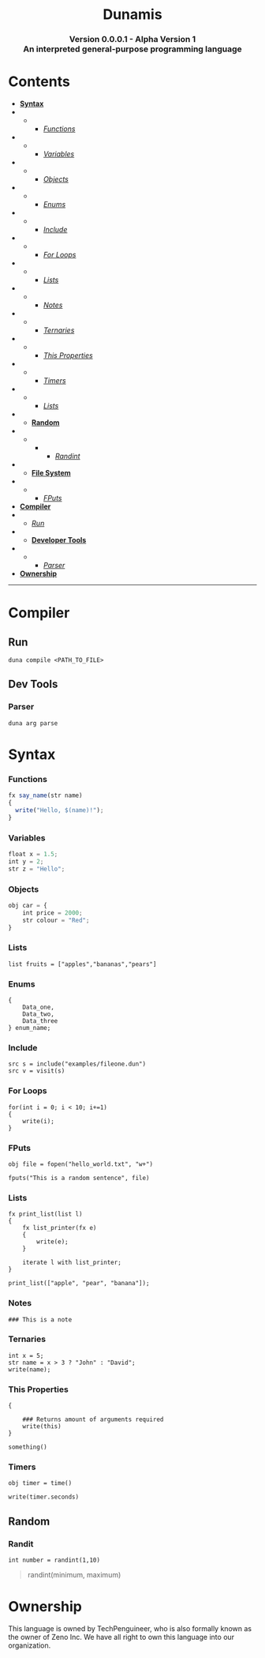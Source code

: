 <p align="center">
  <h1 align="center">Dunamis</h1>
  <h3 align="center">Version 0.0.0.1 - Alpha Version 1<br>
An interpreted general-purpose programming language
</h3>
</p>


# Contents
- [**Syntax**](#syntax)
- - - [*Functions*](#functions)
- - - [*Variables*](#variables)
- - - [*Objects*](#objects)
- - - [*Enums*](#enums)
- - - [*Include*](#include)
- - - [*For Loops*](#for-loops)
- - - [*Lists*](#lists)
- - - [*Notes*](#notes)
- - - [*Ternaries*](#ternaries)
- - - [*This Properties*](#this-properties)
- - - [*Timers*](#timers)
- - - [*Lists*](#lists)
- - [**Random**](#random)
- - - - [*Randint*](#randint)
- - [**File System**](#aaa)
- - - [*FPuts*](#fputs)
- [**Compiler**](#compiler)
- - [*Run*](#run)
- - [**Developer Tools**](#dev-tools)
- - - [*Parser*](#parser)
- [**Ownership**](#ownership)


<hr>



# Compiler

## Run
```duna compile <PATH_TO_FILE>```
## Dev Tools

### Parser
```duna arg parse```



# Syntax

### Functions
```js
fx say_name(str name)
{
  write("Hello, $(name)!");
}
```

### Variables
```js
float x = 1.5;
int y = 2;
str z = "Hello";
```

### Objects

```js
obj car = {
    int price = 2000;
    str colour = "Red";
}
```

### Lists
```
list fruits = ["apples","bananas","pears"]
```

### Enums
```enum
{
    Data_one,
    Data_two,
    Data_three
} enum_name;
```

### Include
```
src s = include("examples/fileone.dun")
src v = visit(s)
```

### For Loops
```
for(int i = 0; i < 10; i+=1)
{
    write(i);
}
```

###  FPuts

```
obj file = fopen("hello_world.txt", "w+")

fputs("This is a random sentence", file)
```

### Lists 

```
fx print_list(list l)
{
    fx list_printer(fx e)
    {
        write(e);
    }

    iterate l with list_printer;
}

print_list(["apple", "pear", "banana"]);
```

### Notes

``` 
### This is a note
```

### Ternaries

```
int x = 5;
str name = x > 3 ? "John" : "David";
write(name);
```

### This Properties
```fx something()
{

    ### Returns amount of arguments required
    write(this)
}

something()
```

### Timers

```
obj timer = time()

write(timer.seconds)
```

## Random
### Randit
``` int number = randint(1,10) ```
> randint(minimum, maximum)

# Ownership

This language is owned by TechPenguineer, who is also formally known as the owner of Zeno Inc.
We have all right to own this language into our organization.
